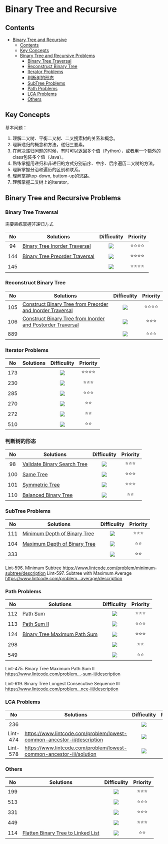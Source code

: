 # Binary Tree and Recursive

## Contents

<!--ts-->
   * [Binary Tree and Recursive](#binary-tree-and-recursive)
      * [Contents](#contents)
      * [Key Concepts](#key-concepts)
      * [Binary Tree and Recursive Problems](#binary-tree-and-recursive-problems)
         * [Binary Tree Traversal](#binary-tree-traversal)
         * [Reconstruct Binary Tree](#reconstruct-binary-tree)
         * [Iterator Problems](#iterator-problems)
         * [判断树的形态](#判断树的形态)
         * [SubTree Problems](#subtree-problems)
         * [Path Problems](#path-problems)
         * [LCA Problems](#lca-problems)
         * [Others](#others)

<!-- Added by: weiyizhi, at: Thu Jun 24 20:24:47 CST 2021 -->

<!--te-->

## Key Concepts

基本问题：

1. 理解二叉树、平衡二叉树、二叉搜索树的关系和概念。
2. 理解递归的概念和方法，递归三要素。
3. 在解决递归问题的时候，有时可以返回多个值（Python），或者用一个额外的class包装多个值（Java）。
4. 熟练掌握用递归和非递归的方式分别前序、中序、后序遍历二叉树的方法。
5. 理解掌握分治和遍历的区别和联系。
6. 理解掌握top-down, buttom-up的思路。
7. 理解掌握二叉树上的Iterator。



## Binary Tree and Recursive Problems

### Binary Tree Traversal

需要熟练掌握非递归方式

| No | Solutions | Difficulity | Priority |
| :--: | ------- | :---------: | :------: |
|94|[Binary Tree Inorder Traversal](Solved/94-Binary-Tree-Inorder-Traversal/Binary-Tree-Inorder-Traversal.md)|![](https://img.shields.io/badge/-Medium-%23FFA500.svg)|:star::star::star::star:|
|144|[Binary Tree Preorder Traversal](../Solved/144-Binary-Tree-Preorder-Traversal/Binary-Tree-Preorder-Traversal.md)|![](https://img.shields.io/badge/-Easy-%235cb85c.svg)|:star::star::star::star:|
|145||![](https://img.shields.io/badge/-Medium-%23FFA500.svg)|:star::star::star::star:|



### Reconstruct Binary Tree

| No | Solutions | Difficulity | Priority |
| :--: | ------- | :---------: | :------: |
|105|[Construct Binary Tree from Preorder and Inorder Traversal](Solved/105-Construct-Binary-Tree-from-Preorder-and-Inorder-Traversal/Construct-Binary-Tree-from-Preorder-and-Inorder-Traversal.md)|![](https://img.shields.io/badge/-Medium-%23FFA500.svg)|:star::star::star::star:|
|106|[Construct Binary Tree from Inorder and Postorder Traversal](Solved/106-Construct-Binary-Tree-from-Inorder-and-Postorder-Traversal/Construct-Binary-Tree-from-Inorder-and-Postorder-Traversal.md)|![](https://img.shields.io/badge/-Medium-%23FFA500.svg)|:star::star::star:|
|889||![](https://img.shields.io/badge/-Medium-%23FFA500.svg)|:star::star::star:|




### Iterator Problems
| No | Solutions | Difficulity | Priority |
| :--: | ------- | :---------: | :------: |
|173||![](https://img.shields.io/badge/-Easy-%235cb85c.svg)|:star::star::star::star:|
|230||![](https://img.shields.io/badge/-Medium-%23FFA500.svg)|:star::star::star:|
|285||![](https://img.shields.io/badge/-Medium-%23FFA500.svg)|:star::star::star:|
|270||![](https://img.shields.io/badge/-Medium-%23FFA500.svg)|:star::star:|
|272||![](https://img.shields.io/badge/-Medium-%23FFA500.svg)|:star::star:|
|510||![](https://img.shields.io/badge/-Medium-%23FFA500.svg)|:star::star:|



### 判断树的形态

| No | Solutions | Difficulity | Priority |
| :--: | ------- | :---------: | :------: |
|98|[Validate Binary Search Tree](Solved/98-Validate-Binary-Search-Tree/Validate-Binary-Search-Tree.md)|![](https://img.shields.io/badge/-Medium-%23FFA500.svg)|:star::star::star:|
|100|[Same Tree](Solved/100-Same-Tree/Same-Tree.md)|![](https://img.shields.io/badge/-Easy-%235cb85c.svg)|:star::star::star:|
|101|[Symmetric Tree](Solved/101-Symmetric-Tree/Symmetric-Tree.md)|![](https://img.shields.io/badge/-Easy-%235cb85c.svg)|:star::star::star:|
|110|[Balanced Binary Tree](Solved/110-Balanced-Binary-Tree/Balanced-Binary-Tree.md)|![](https://img.shields.io/badge/-Easy-%235cb85c.svg)|:star::star:|



### SubTree Problems

| No | Solutions | Difficulity | Priority |
| :--: | ------- | :---------: | :------: |
|111|[Minimum Depth of Binary Tree](Solved/111-Minimum-Depth-of-Binary-Tree/Minimum-Depth-of-Binary-Tree.md)|![](https://img.shields.io/badge/-Easy-%235cb85c.svg)|:star::star::star:|
|104|[Maximum Depth of Binary Tree](Solved/104-Maximum-Depth-of-Binary-Tree/Maximum-Depth-of-Binary-Tree.md)|![](https://img.shields.io/badge/-Easy-%235cb85c.svg)|:star::star:|
|333||![](https://img.shields.io/badge/-Easy-%235cb85c.svg)|:star::star:|
Lint-596. Minimum Subtree
https://www.lintcode.com/problem/minimum-subtree/description
Lint-597. Subtree with Maximum Average
https://www.lintcode.com/problem...average/description



### Path Problems

| No | Solutions | Difficulity | Priority |
| :--: | ------- | :---------: | :------: |
|112|[Path Sum](Solved/112-Path-Sum/Path-Sum.md)|![](https://img.shields.io/badge/-Easy-%235cb85c.svg)|:star::star::star:|
|113|[Path Sum II](Solved/113-Path-Sum-II/Path-Sum-II.md)|![](https://img.shields.io/badge/-Medium-%23FFA500.svg)|:star::star::star:|
|124|[Binary Tree Maximum Path Sum](https://leetcode.com/problems/binary-tree-maximum-path-sum)|![](https://img.shields.io/badge/-Hard-red.svg)|:star::star::star:|
|298||![](https://img.shields.io/badge/-Medium-%23FFA500.svg)|:star::star:|
|549||![](https://img.shields.io/badge/-Medium-%23FFA500.svg)|:star::star:|

Lint-475. Binary Tree Maximum Path Sum II
https://www.lintcode.com/problem...-sum-ii/description

Lint-619. Binary Tree Longest Consecutive Sequence III
https://www.lintcode.com/problem...nce-iii/description


### LCA Problems

| No | Solutions | Difficulity | Priority |
| :--: | ------- | :---------: | :------: |
|236||![](https://img.shields.io/badge/-Medium-%23FFA500.svg)|:star::star::star:|
|Lint-474| https://www.lintcode.com/problem/lowest-common-ancestor-ii/description |![](https://img.shields.io/badge/-Medium-%23FFA500.svg)|:star::star:|
|Lint-578| https://www.lintcode.com/problem/lowest-common-ancestor-iii/solution |![](https://img.shields.io/badge/-Medium-%23FFA500.svg)|:star::star:|


### Others

| No | Solutions | Difficulity | Priority |
| :--: | ------- | :---------: | :------: |
|199||![](https://img.shields.io/badge/-Medium-%23FFA500.svg)|:star::star::star:|
|513||![](https://img.shields.io/badge/-Medium-%23FFA500.svg)|:star::star::star:|
|331||![](https://img.shields.io/badge/-Medium-%23FFA500.svg)|:star::star::star:|
|449||![](https://img.shields.io/badge/-Medium-%23FFA500.svg)|:star::star::star:|
|114|[Flatten Binary Tree to Linked List](Solved/114-Flatten-Binary-Tree-to-Linked-List/Flatten-Binary-Tree-to-Linked-List.md)|![](https://img.shields.io/badge/-Medium-%23FFA500.svg)|:star::star:|
